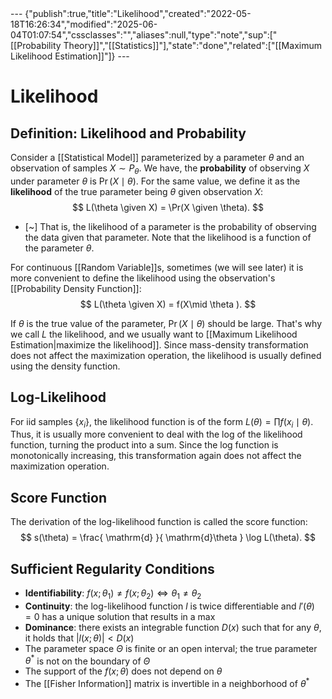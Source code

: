 <div class="embed">---
{"publish":true,"title":"Likelihood","created":"2022-05-18T16:26:34","modified":"2025-06-04T01:07:54","cssclasses":"","aliases":null,"type":"note","sup":["[[Probability Theory]]","[[Statistics]]"],"state":"done","related":["[[Maximum Likelihood Estimation]]"]}
---


# Likelihood

## Definition: Likelihood and Probability

Consider a [[Statistical Model]] parameterized by a parameter $\theta$ and an observation of samples $X \sim P_{\theta}$. We have, the **probability** of observing $X$ under parameter $\theta$ is $\Pr(X \mid \theta)$.
For the same value, we define it as the **likelihood** of the true parameter being $\theta$ given observation $X$:
$$
L(\theta \given X) = \Pr(X \given \theta).
$$
- [~] That is, the likelihood of a parameter is the probability of observing the data given that parameter. Note that the likelihood is a function of the parameter $\theta$.
 
For continuous [[Random Variable]]s, sometimes (we will see later) it is more convenient to define the likelihood using the observation's [[Probability Density Function]]:
$$
L(\theta \given X) = f(X\mid \theta ).
$$

If $\theta$ is the true value of the parameter, $\Pr(X\mid \theta)$ should be large. That's why we call $L$ the likelihood, and we usually want to [[Maximum Likelihood Estimation\|maximize the likelihood]]. Since mass-density transformation does not affect the maximization operation, the likelihood is usually defined using the density function.

## Log-Likelihood

For iid samples $\{ x_i \}$, the likelihood function is of the form $L(\theta) = \prod f(x_{i}\mid \theta)$. Thus, it is usually more convenient to deal with the log of the likelihood function, turning the product into a sum. Since the log function is monotonically increasing, this transformation again does not affect the maximization operation.

## Score Function

The derivation of the log-likelihood function is called the score function:
$$
s(\theta) = \frac{ \mathrm{d} }{ \mathrm{d}\theta  }  \log L(\theta).
$$

## Sufficient Regularity Conditions

- **Identifiability**: $f(x;\theta_1) \neq f(x;\theta_2) \iff \theta_1 \neq \theta_2$
- **Continuity**: the log-likelihood function $l$ is twice differentiable and $l'(\theta)=0$ has a unique solution that results in a max
- **Dominance**: there exists an integrable function $D(x)$ such that for any $\theta$, it holds that $|l(x;\theta)| < D(x)$
- The parameter space $\Theta$ is finite or an open interval; the true parameter $\theta ^{*}$ is not on the boundary of $\Theta$
- The support of the $f(x;\theta)$ does not depend on $\theta$
- The [[Fisher Information]] matrix is invertible in a neighborhood of $\theta ^{*}$


</div>
